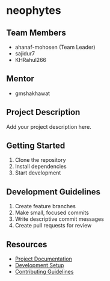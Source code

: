 # neophytes

## Team Members
- ahanaf-mohosen (Team Leader)
- sajidur7
- KHRahul266 

## Mentor
- gmshakhawat

## Project Description
Add your project description here.

## Getting Started
1. Clone the repository
2. Install dependencies
3. Start development

## Development Guidelines
1. Create feature branches
2. Make small, focused commits
3. Write descriptive commit messages
4. Create pull requests for review

## Resources
- [Project Documentation](docs/)
- [Development Setup](docs/setup.md)
- [Contributing Guidelines](CONTRIBUTING.md)
